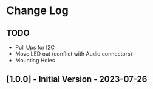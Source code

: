 # Change Log

## TODO

* Pull Ups for I2C
* Move LED out (conflict with Audio connectors)
* Mounting Holes

## [1.0.0] - Initial Version - 2023-07-26
